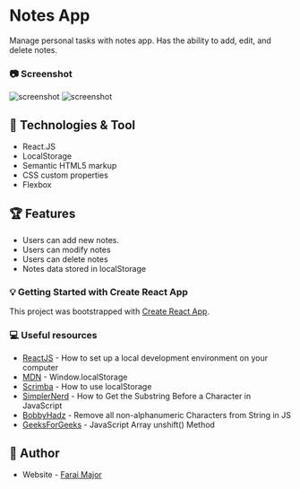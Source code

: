 # Notes App 

Manage personal tasks with notes app. Has the ability to add, edit, and delete notes. 
### :camera: Screenshot

![screenshot](/src/images/screenshot1.png) ![screenshot](/src/images/screenshot2.png)

## :hammer: Technologies & Tool

- React.JS
- LocalStorage
- Semantic HTML5 markup
- CSS custom properties
- Flexbox
## :trophy: Features

- Users can add new notes.
- Users can modify notes
- Users can delete notes
- Notes data stored in localStorage



### :bulb: Getting Started with Create React App

This project was bootstrapped with [Create React App](https://github.com/facebook/create-react-app).


### :computer: Useful resources

- [ReactJS](https://reactjs.org/tutorial/tutorial.html) - How to set up a local development environment on your computer
- [MDN](https://developer.mozilla.org/en-US/docs/Web/API/Window/localStorage) - Window.localStorage
- [Scrimba](https://scrimba.com/learn/learnjavascript/your-first-localstorage-coaa54cbd950661b84f5857b7) - How to use localStorage
- [SimplerNerd](https://simplernerd.com/js-get-substring-before-char/) - How to Get the Substring Before a Character in JavaScript
- [BobbyHadz](https://bobbyhadz.com/blog/javascript-remove-non-alphanumeric-characters-from-string) - Remove all non-alphanumeric Characters from String in JS
- [GeeksForGeeks](https://www.geeksforgeeks.org/javascript-array-unshift-method/) - JavaScript Array unshift() Method

## :bust_in_silhouette: Author

- Website - [Farai Major](https://faraimajor.com/)
